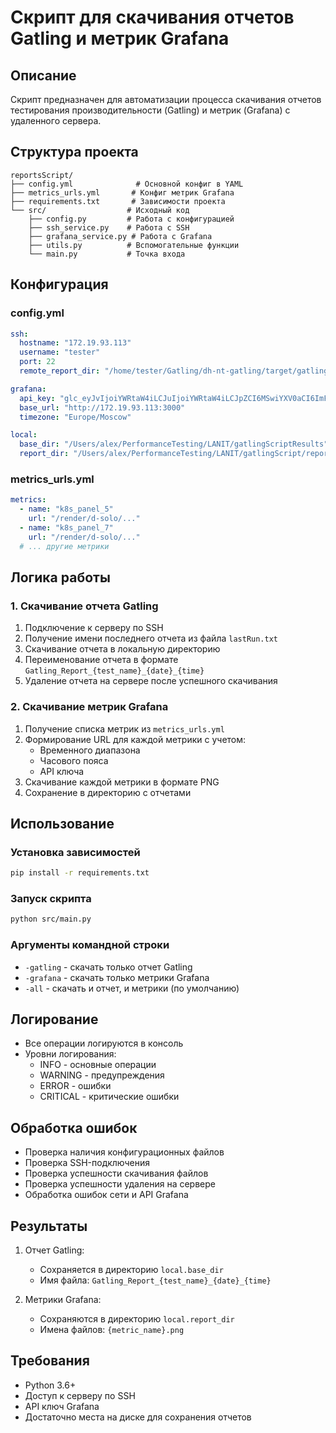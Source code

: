 # Скрипт для скачивания отчетов Gatling и метрик Grafana

## Описание
Скрипт предназначен для автоматизации процесса скачивания отчетов тестирования производительности (Gatling) и метрик (Grafana) с удаленного сервера. 

## Структура проекта
```
reportsScript/
├── config.yml              # Основной конфиг в YAML
├── metrics_urls.yml       # Конфиг метрик Grafana
├── requirements.txt       # Зависимости проекта
└── src/                  # Исходный код
    ├── config.py         # Работа с конфигурацией
    ├── ssh_service.py    # Работа с SSH
    ├── grafana_service.py # Работа с Grafana
    ├── utils.py          # Вспомогательные функции
    └── main.py           # Точка входа
```

## Конфигурация

### config.yml
```yaml
ssh:
  hostname: "172.19.93.113"
  username: "tester"
  port: 22
  remote_report_dir: "/home/tester/Gatling/dh-nt-gatling/target/gatling"

grafana:
  api_key: "glc_eyJvIjoiYWRtaW4iLCJuIjoiYWRtaW4iLCJpZCI6MSwiYXV0aCI6ImFkbWluIn0="
  base_url: "http://172.19.93.113:3000"
  timezone: "Europe/Moscow"

local:
  base_dir: "/Users/alex/PerformanceTesting/LANIT/gatlingScriptResults"
  report_dir: "/Users/alex/PerformanceTesting/LANIT/gatlingScript/reportsScript"
```

### metrics_urls.yml
```yaml
metrics:
  - name: "k8s_panel_5"
    url: "/render/d-solo/..."
  - name: "k8s_panel_7"
    url: "/render/d-solo/..."
  # ... другие метрики
```

## Логика работы

### 1. Скачивание отчета Gatling
1. Подключение к серверу по SSH
2. Получение имени последнего отчета из файла `lastRun.txt`
3. Скачивание отчета в локальную директорию
4. Переименование отчета в формате `Gatling_Report_{test_name}_{date}_{time}`
5. Удаление отчета на сервере после успешного скачивания

### 2. Скачивание метрик Grafana
1. Получение списка метрик из `metrics_urls.yml`
2. Формирование URL для каждой метрики с учетом:
   - Временного диапазона
   - Часового пояса
   - API ключа
3. Скачивание каждой метрики в формате PNG
4. Сохранение в директорию с отчетами

## Использование

### Установка зависимостей
```bash
pip install -r requirements.txt
```

### Запуск скрипта
```bash
python src/main.py
```

### Аргументы командной строки
- `-gatling` - скачать только отчет Gatling
- `-grafana` - скачать только метрики Grafana
- `-all` - скачать и отчет, и метрики (по умолчанию)

## Логирование
- Все операции логируются в консоль
- Уровни логирования:
  - INFO - основные операции
  - WARNING - предупреждения
  - ERROR - ошибки
  - CRITICAL - критические ошибки

## Обработка ошибок
- Проверка наличия конфигурационных файлов
- Проверка SSH-подключения
- Проверка успешности скачивания файлов
- Проверка успешности удаления на сервере
- Обработка ошибок сети и API Grafana

## Результаты
1. Отчет Gatling:
   - Сохраняется в директорию `local.base_dir`
   - Имя файла: `Gatling_Report_{test_name}_{date}_{time}`

2. Метрики Grafana:
   - Сохраняются в директорию `local.report_dir`
   - Имена файлов: `{metric_name}.png`

## Требования
- Python 3.6+
- Доступ к серверу по SSH
- API ключ Grafana
- Достаточно места на диске для сохранения отчетов 